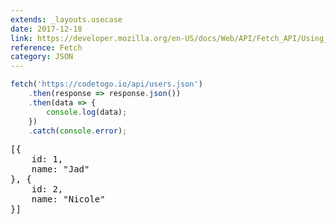 ```yaml
---
extends: _layouts.usecase
date: 2017-12-18
link: https://developer.mozilla.org/en-US/docs/Web/API/Fetch_API/Using_Fetch
reference: Fetch
category: JSON
---
```


```javascript
fetch('https://codetogo.io/api/users.json')
    .then(response => response.json())
    .then(data => {
        console.log(data);
    })
    .catch(console.error);
```

<pre class="output">
[{
    id: 1,
    name: "Jad"
}, {
    id: 2,
    name: "Nicole"
}]
</pre>
